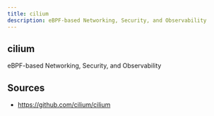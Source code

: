 ```yaml
---
title: cilium
description: eBPF-based Networking, Security, and Observability
---
```


## cilium

eBPF-based Networking, Security, and Observability

## Sources

- https://github.com/cilium/cilium
